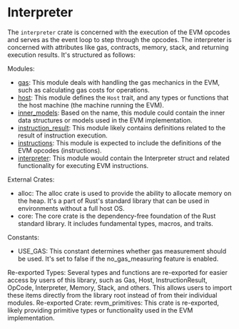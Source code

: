 # Interpreter

The `interpreter` crate is concerned with the execution of the EVM opcodes and serves as the event loop to step through the opcodes. The interpreter is concerned with attributes like gas, contracts, memory, stack, and returning execution results. It's structured as follows:

Modules:

- [gas](./interpreter/gas.md): This module deals with handling the gas mechanics in the EVM, such as calculating gas costs for operations.
- [host](./interpreter/host.md): This module defines the `Host` trait, and any types or functions that the host machine (the machine running the EVM).
- [inner_models](./interpreter/inner_models.md): Based on the name, this module could contain the inner data structures or models used in the EVM implementation.
- [instruction_result](./interpreter/instruction_result.md): This module likely contains definitions related to the result of instruction execution.
- [instructions](./interpreter/instructions.md): This module is expected to include the definitions of the EVM opcodes (instructions).
- [interpreter](./interpreter/interpreter.md): This module would contain the Interpreter struct and related functionality for executing EVM instructions.

External Crates:

- alloc: The alloc crate is used to provide the ability to allocate memory on the heap. It's a part of Rust's standard library that can be used in environments without a full host OS.
- core: The core crate is the dependency-free foundation of the Rust standard library. It includes fundamental types, macros, and traits.

Constants:

- USE_GAS: This constant determines whether gas measurement should be used. It's set to false if the no_gas_measuring feature is enabled.

Re-exported Types:
Several types and functions are re-exported for easier access by users of this library, such as Gas, Host, InstructionResult, OpCode, Interpreter, Memory, Stack, and others. This allows users to import these items directly from the library root instead of from their individual modules.
Re-exported Crate:
revm_primitives: This crate is re-exported, likely providing primitive types or functionality used in the EVM implementation.
